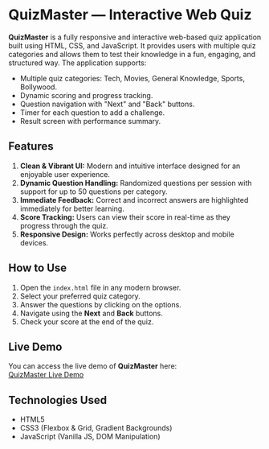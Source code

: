 # QuizMaster — Interactive Web Quiz

**QuizMaster** is a fully responsive and interactive web-based quiz application built using HTML, CSS, and JavaScript. It provides users with multiple quiz categories and allows them to test their knowledge in a fun, engaging, and structured way. The application supports:

- Multiple quiz categories: Tech, Movies, General Knowledge, Sports, Bollywood.
- Dynamic scoring and progress tracking.
- Question navigation with "Next" and "Back" buttons.
- Timer for each question to add a challenge.
- Result screen with performance summary.

## Features

1. **Clean & Vibrant UI:** Modern and intuitive interface designed for an enjoyable user experience.
2. **Dynamic Question Handling:** Randomized questions per session with support for up to 50 questions per category.
3. **Immediate Feedback:** Correct and incorrect answers are highlighted immediately for better learning.
4. **Score Tracking:** Users can view their score in real-time as they progress through the quiz.
5. **Responsive Design:** Works perfectly across desktop and mobile devices.

## How to Use

1. Open the `index.html` file in any modern browser.
2. Select your preferred quiz category.
3. Answer the questions by clicking on the options.
4. Navigate using the **Next** and **Back** buttons.
5. Check your score at the end of the quiz.

## Live Demo

You can access the live demo of **QuizMaster** here:  
[QuizMaster Live Demo]( https://sagorikaproduct.github.io/QuizMaster/)

## Technologies Used

- HTML5
- CSS3 (Flexbox & Grid, Gradient Backgrounds)
- JavaScript (Vanilla JS, DOM Manipulation)

